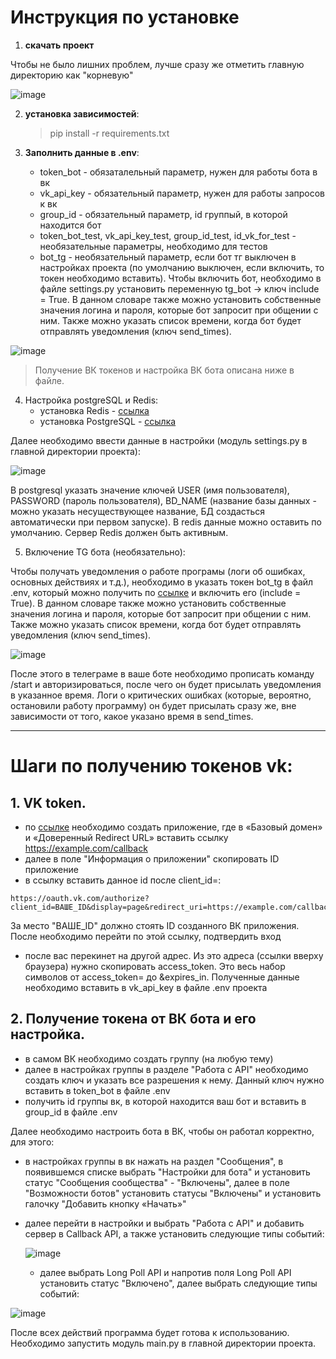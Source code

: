 # Инструкция по установке

1) **скачать проект**

Чтобы не было лишних проблем, лучше сразу же отметить главную директорию как "корневую"

![image](https://github.com/user-attachments/assets/477abdd9-22cd-4514-b269-aaa980b8d372)


2) **установка зависимостей**:

   > pip install -r requirements.txt

3) **Заполнить данные в .env**:
   - token_bot - обязаталельный параметр, нужен для работы бота в вк
   - vk_api_key - обязательный параметр, нужен для работы запросов к вк
   - group_id - обязательный параметр, id группый, в которой находится бот
   - token_bot_test, vk_api_key_test, group_id_test, id_vk_for_test - необязательные параметры, необходимо для тестов
   - bot_tg - необязательный параметр, если бот тг выключен в настройках проекта (по умолчанию выключен, если включить, то токен необходимо вставить). Чтобы включить бот, необходимо в файле settings.py установить переменную tg_bot -> ключ include = True. В данном словаре также можно установить собственные значения логина и пароля, которые бот запросит при общении с ним. Также можно указать список времени, когда бот будет отправлять уведомления (ключ send_times).

![image](https://github.com/user-attachments/assets/01b06f31-ea72-4372-a1b4-c2cc3dd56093)

>Получение ВК токенов и настройка ВК бота описана ниже в файле.

4) Настройка postgreSQL и Redis:
   - установка Redis - [ссылка](https://habr.com/ru/articles/821363/)
   - установка PostgreSQL - [ссылка](https://tproger.ru/articles/osnovy-postgresql-dlya-nachinayushhih--ot-ustanovki-do-pervyh-zaprosov-250851)

Далее необходимо ввести данные в настройки (модуль settings.py в главной директории проекта):

![image](https://github.com/user-attachments/assets/63bc2f60-9461-48ab-89ee-6088d9800a4b)

В postgresql указать значение ключей USER (имя пользователя), PASSWORD (пароль пользователя), BD_NAME (название базы данных - можно указать несуществующее название, БД создасться автоматически при первом запуске). В redis данные можно оставить по умолчанию. Сервер Redis должен быть активным.

5) Включение TG бота (необязательно):

Чтобы получать уведомления о работе програмы (логи об ошибках, основных действиях и т.д.), необходимо в указать токен bot_tg в файл .env, который можно получить по [ссылке](https://t.me/BotFather) и включить его (include = True).  В данном словаре также можно установить собственные значения логина и пароля, которые бот запросит при общении с ним. Также можно указать список времени, когда бот будет отправлять уведомления (ключ send_times).

![image](https://github.com/user-attachments/assets/42bfb8b6-e6bd-4d56-84bd-7e9a182ce6e0)

После этого в телеграме в ваше боте необходимо прописать команду /start и авторизироваться, после чего он будет присылать уведомления в указанное время. Логи о критических ошибках (которые, вероятно, остановили работу программу) он будет присылать сразу же, вне зависимости от того, какое указано время в send_times.

----

# **Шаги по получению токенов vk:**

## 1. VK token.

- по [ссылке](https://id.vk.com/about/business/go/accounts/128224/apps) необходимо создать приложение, где в «Базовый домен» и «Доверенный Redirect URL» вставить ссылку https://example.com/callback
- далее в поле "Информация о приложении" скопировать ID приложение
- в ссылку вставить данное id после client_id=:
```
https://oauth.vk.com/authorize?client_id=ВАШЕ_ID&display=page&redirect_uri=https://example.com/callback&scope=friends,photos&response_type=token&v=5.131&state=123456
```
За место "ВАШЕ_ID" должно стоять ID созданного ВК приложения. После необходимо перейти по этой ссылку, подтвердить вход 
- после вас перекинет на другой адрес. Из это адреса (ссылки вверху браузера)  нужно скопировать access_token. Это весь набор символов от access_token= до &expires_in. Полученные данные необходимо вставить в vk_api_key в файле .env проекта

## 2. Получение токена от ВК бота и его настройка.

- в самом ВК необходимо создать группу (на любую тему)
- далее в настройках группы в разделе "Работа с API" необходимо создать ключ и указать все разрешения к нему. Данный ключ нужно вставить в token_bot в файле .env
- получить id группы вк, в которой находится ваш бот и вставить в group_id в файле .env

Далее необходимо настроить бота в ВК, чтобы он работал корректно, для этого:
- в настройках группы в вк нажать на раздел "Сообщения", в появившемся списке выбрать "Настройки для бота" и установить статус "Сообщения сообщества" - "Включены", далее в поле "Возможности ботов" установить статусы "Включены" и установить галочку "Добавить кнопку «Начать»"
- далее перейти в настройки и выбрать "Работа с API" и добавить сервер в Callback API, а также установить следующие типы событий:

  ![image](https://github.com/user-attachments/assets/3ace2df7-485c-476a-a765-1ff6474b05b3)

  - далее выбрать Long Poll API и напротив поля Long Poll API установить статус "Включено", далее выбрать следующие типы событий:
 
![image](https://github.com/user-attachments/assets/6359d373-d182-43cd-aba7-93ea506b37a0)

После всех действий программа будет готова к использованию. Необходимо запустить модуль main.py в главной директории проекта.












